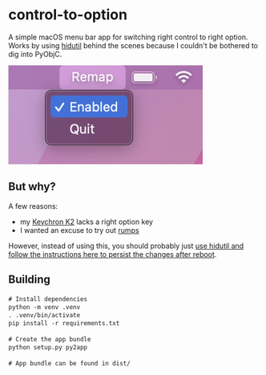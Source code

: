 # control-to-option

A simple macOS menu bar app for switching right control to right option. Works by using [hidutil](https://developer.apple.com/library/archive/technotes/tn2450/_index.html) behind the scenes because I couldn't be bothered to dig into PyObjC.

![Screenshot](./docs/screenshot.png)

## But why?

A few reasons:

* my [Keychron K2](https://www.keychron.com/products/keychron-k2-wireless-mechanical-keyboard) lacks a right option key
* I wanted an excuse to try out [rumps](https://github.com/jaredks/rumps)

However, instead of using this, you should probably just [use hidutil and follow the instructions here to persist the changes after reboot](https://www.reddit.com/r/Keychron/comments/pbw1pz/remapping_right_control_key_to_right_option_in_mac/).

## Building

```shell
# Install dependencies
python -m venv .venv
. .venv/bin/activate
pip install -r requirements.txt

# Create the app bundle
python setup.py py2app

# App bundle can be found in dist/
```